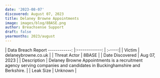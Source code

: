 ```yaml
---
date: '2023-08-07'
discovered: August 07, 2023
title: Delaney Browne Appointments
image: images/blog/8BASE.png
author: Breachsense Support
draft: false
yearmonths: 2023/august
---
```



| Data Breach Report
------------:     |:-------------:    | :-----:|
| Victim      | delaneybrowne.co.uk      | 
| Threat Actor      | 8BASE      | 
| Date Discovered      | Aug 07, 2023      | 
| Description      | Delaney Browne Appointments is a recruitment agency serving companies and candidates in Buckinghamshire and Berkshire.      | 
| Leak Size      | Unknown      | 

